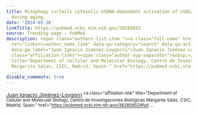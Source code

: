 ```yaml
---
title: Mitophagy curtails cytosolic mtDNA-dependent activation of cGAS/STING inflammation
  during aging.
date: '2024-01-26'
linkTitle: https://pubmed.ncbi.nlm.nih.gov/38280852
source: Trending page - PubMed
description: <span class="authors-list-item "><a class="full-name" href="https://pubmed.ncbi.nlm.nih.gov/?term=Jim%C3%A9nez-Loygorri+JI&amp;cauthor_id=38280852"
  ref="linksrc=author_name_link" data-ga-category="search" data-ga-action="author_link"
  data-ga-label="Juan Ignacio Jiménez-Loygorri">Juan Ignacio Jiménez-Loygorri</a><sup
  class="affiliation-links"><span class="author-sup-separator">&nbsp;</span><a class="affiliation-link"
  title="Department of Cellular and Molecular Biology, Centro de Investigaciones Biológicas
  Margarita Salas, CSIC, Madrid, Spain." href="https://pubmed.ncbi.nlm.nih.gov/38280852#full
  ...
disable_comments: true
---
```

<span class="authors-list-item "><a class="full-name" href="https://pubmed.ncbi.nlm.nih.gov/?term=Jim%C3%A9nez-Loygorri+JI&amp;cauthor_id=38280852" ref="linksrc=author_name_link" data-ga-category="search" data-ga-action="author_link" data-ga-label="Juan Ignacio Jiménez-Loygorri">Juan Ignacio Jiménez-Loygorri</a><sup class="affiliation-links"><span class="author-sup-separator">&nbsp;</span><a class="affiliation-link" title="Department of Cellular and Molecular Biology, Centro de Investigaciones Biológicas Margarita Salas, CSIC, Madrid, Spain." href="https://pubmed.ncbi.nlm.nih.gov/38280852#full ...